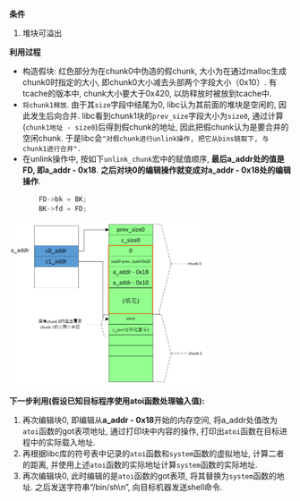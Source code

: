 **条件**
1. 堆块可溢出

**利用过程**


* 构造假块:  红色部分为在chunk0中伪造的假chunk, 大小为在通过malloc生成chunk0时指定的大小, 即chunk0大小减去头部两个字段大小（0x10）. 有tcache的版本中, chunk大小要大于0x420, 以防释放时被放到tcache中. 
* `将chunk1释放`. 由于其`size`字段中结尾为0, libc认为其前面的堆块是空闲的, 因此发生后向合并. libc看到chunk1块的`prev_size`字段大小为`size0`, 通过计算(`chunk1地址 - size0`)后得到假chunk的地址, 因此把假chunk认为是要合并的空闲chunk. 于是libc会`"对假chunk进行unlink操作, 把它从bins链取下, 与chunk1进行合并".`
* 在unlink操作中, 按如下`unlink_chunk`宏中的赋值顺序, **最后a_addr处的值是FD, 即a_addr - 0x18**. **之后对块0的编辑操作就变成对a_addr - 0x18处的编辑操作**. 
    ```c
        FD->bk = BK; 
        BK->fd = FD;
    ```

<img alt="after_malloc" src="./unsafe_unlink.jpg" width="70%" height="70%">

**下一步利用(假设已知目标程序使用atoi函数处理输入值):** 

1. 再次编辑块0, 即编辑从**a_addr - 0x18**开始的内存空间, 将a_addr处值改为`atoi`函数的got表项地址, 通过打印块中内容的操作, 打印出`atoi`函数在目标进程中的实际载入地址. 
2. 再根据libc库的符号表中记录的`atoi`函数和`system`函数的虚拟地址, 计算二者的距离, 并使用上述`atoi`函数的实际地址计算`system`函数的实际地址. 
3. 再次编辑块0, 此时编辑的是`atoi`函数的got表项, 将其替换为`system`函数的地址. 之后发送字符串“/bin/sh\n”, 向目标机器发送shell命令. 
